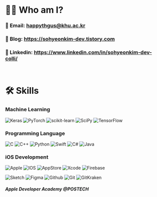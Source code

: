 <div align="leading">
<br/>
	
# 👩‍💻 Who am I? 	
### 🥦  Email: happythgus@khu.ac.kr
### 🥦  Blog: https://sohyeonkim-dev.tistory.com
### 🥦	Linkedin: https://www.linkedin.com/in/sohyeonkim-dev-colli/

</div>
<br/>

<div align="leading">
	
<!-- ![trophy](https://github-profile-trophy.vercel.app/?username=SohyeonKim-dev&no-frame=true&margin-w=20&margin-h=20&row=2&column=3&theme=gruvbox) -->
	
</div>

#
# 🛠️ Skills
### Machine Learning 
![Keras](https://img.shields.io/badge/Keras-%23D00000.svg?style=for-the-badge&logo=Keras&logoColor=white)
![PyTorch](https://img.shields.io/badge/PyTorch-%23EE4C2C.svg?style=for-the-badge&logo=PyTorch&logoColor=white)
![scikit-learn](https://img.shields.io/badge/scikit--learn-%23F7931E.svg?style=for-the-badge&logo=scikit-learn&logoColor=white)
![SciPy](https://img.shields.io/badge/SciPy-%230C55A5.svg?style=for-the-badge&logo=scipy&logoColor=%white)
![TensorFlow](https://img.shields.io/badge/TensorFlow-%23FF6F00.svg?style=for-the-badge&logo=TensorFlow&logoColor=white)

### Programming Language
![C](https://img.shields.io/badge/c-%2300599C.svg?style=for-the-badge&logo=c&logoColor=white)
![C++](https://img.shields.io/badge/c++-%2300599C.svg?style=for-the-badge&logo=c%2B%2B&logoColor=white)
![Python](https://img.shields.io/badge/python-3670A0?style=for-the-badge&logo=python&logoColor=ffdd54)
![Swift](https://img.shields.io/badge/swift-F54A2A?style=for-the-badge&logo=swift&logoColor=white) 
![C#](https://img.shields.io/badge/c%23-%23239120.svg?style=for-the-badge&logo=c-sharp&logoColor=white)
![Java](https://img.shields.io/badge/java-%23ED8B00.svg?style=for-the-badge&logo=java&logoColor=white)

### iOS Development
![Apple](https://img.shields.io/badge/Apple-%23000000.svg?style=for-the-badge&logo=apple&logoColor=white)
![IOS](https://img.shields.io/badge/iOS-000000?style=for-the-badge&logo=ios&logoColor=white)
![AppStore](https://img.shields.io/badge/App_Store-0D96F6?style=for-the-badge&logo=app-store&logoColor=white)
![Xcode](https://img.shields.io/badge/Xcode-007ACC?style=for-the-badge&logo=Xcode&logoColor=white)
![Firebase](https://img.shields.io/badge/firebase-ffca28?style=for-the-badge&logo=firebase&logoColor=black)  

![Sketch](https://img.shields.io/badge/Sketch-FFB387?style=for-the-badge&logo=sketch&logoColor=black)
![Figma](https://img.shields.io/badge/Figma-F24E1E?style=for-the-badge&logo=figma&logoColor=white)
![Github](https://img.shields.io/badge/github-181717?style=for-the-badge&logo=github&logoColor=white)
![Git](https://img.shields.io/badge/git-%23F05033.svg?style=for-the-badge&logo=git&logoColor=white)
![GitKraken](https://img.shields.io/badge/GitKraken-179287?style=for-the-badge&logo=GitKraken&logoColor=white)  
##### Apple Developer Academy @POSTECH


#
<!-- 
   ![Anurag's github stats](https://github-readme-stats.vercel.app/api?username=SohyeonKim-dev&theme=flag-india&show_icons=true)
   
   ![graph](http://github-profile-summary-cards.vercel.app/api/cards/profile-details?username=SohyeonKim-dev&theme=vue)
   
   ![repo](http://github-profile-summary-cards.vercel.app/api/cards/repos-per-language?username=SohyeonKim-dev&theme=vue)
   ![commit](http://github-profile-summary-cards.vercel.app/api/cards/most-commit-language?username=SohyeonKim-dev&theme=vue)
 -->
